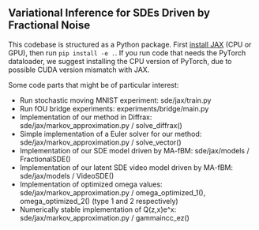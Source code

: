##  Variational Inference for SDEs Driven by Fractional Noise

This codebase is structured as a Python package. First [install JAX](https://github.com/google/jax#installation) (CPU or GPU), then run `pip install -e .`.
If you run code that needs the PyTorch dataloader, we suggest installing the CPU version of PyTorch, due to possible CUDA version mismatch with JAX.

Some code parts that might be of particular interest:
 - Run stochastic moving MNIST experiment: sde/jax/train.py
 - Run fOU bridge experiments: experiments/bridge/main.py
 - Implementation of our method in Diffrax: sde/jax/markov_approximation.py / solve_diffrax()
 - Simple implementation of a Euler solver for our method: sde/jax/markov_approximation.py / solve_vector()
 - Implementation of our SDE model driven by MA-fBM: sde/jax/models / FractionalSDE()
 - Implementation of our latent SDE video model driven by MA-fBM: sde/jax/models / VideoSDE()
 - Implementation of optimized omega values: sde/jax/markov_approximation.py / omega_optimized_1(), omega_optimized_2() (type 1 and 2 respectively)
 - Numerically stable implementation of Q(z,x)e^x: sde/jax/markov_approximation.py / gammaincc_ez()
